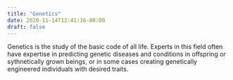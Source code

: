 ```yaml
---
title: "Genetics"
date: 2020-11-14T12:41:16-08:00
draft: false
---
```


Genetics is the study of the basic code of all life. Experts in this field often have expertise in predicting genetic diseases and conditions in offspring or sythnetically grown beings, or in some cases creating genetically engineered individuals with desired traits. 
